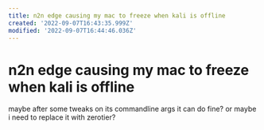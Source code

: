 ```yaml
---
title: n2n edge causing my mac to freeze when kali is offline
created: '2022-09-07T16:43:35.999Z'
modified: '2022-09-07T16:44:46.036Z'
---
```


# n2n edge causing my mac to freeze when kali is offline

maybe after some tweaks on its commandline args it can do fine? or maybe i need to replace it with zerotier?

